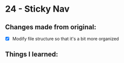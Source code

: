 # 24 - Sticky Nav

## Changes made from original:
- [x] Modify file structure so that it's a bit more organized

## Things I learned:
